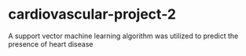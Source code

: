 # cardiovascular-project-2
A support vector machine learning algorithm was utilized to predict the presence of heart disease

